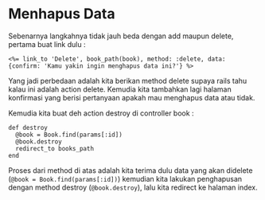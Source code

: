 # Menhapus Data

Sebenarnya langkahnya tidak jauh beda dengan add maupun delete, pertama buat link dulu :

```
<%= link_to 'Delete', book_path(book), method: :delete, data: {confirm: 'Kamu yakin ingin menghapus data ini?'} %>
```

Yang jadi perbedaan adalah kita berikan method delete supaya rails tahu kalau ini adalah action delete. Kemudia kita tambahkan lagi halaman konfirmasi yang berisi pertanyaan apakah mau menghapus data atau tidak.

Kemudia kita buat deh action destroy di controller book :

```
def destroy
  @book = Book.find(params[:id])
  @book.destroy
  redirect_to books_path
end
```

Proses dari method di atas adalah kita terima dulu data yang akan didelete (`@book = Book.find(params[:id])`) kemudian kita lakukan penghapusan dengan method destroy (`@book.destroy`), lalu kita redirect ke halaman index.
